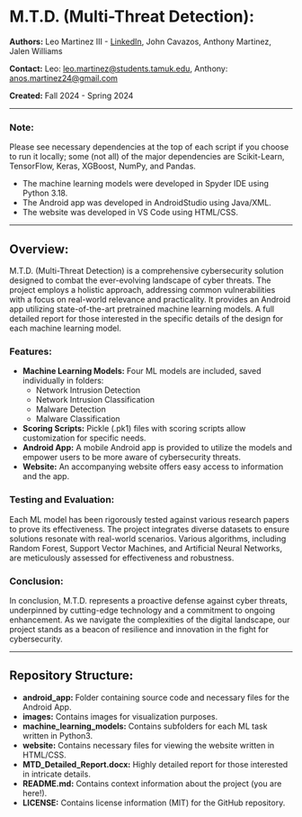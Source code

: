 # M.T.D. (Multi-Threat Detection):

**Authors:** Leo Martinez III - [LinkedIn](https://www.linkedin.com/in/leo-martinez-iii/), John Cavazos, Anthony Martinez, Jalen Williams

**Contact:** Leo: [leo.martinez@students.tamuk.edu](mailto:leo.martinez@students.tamuk.edu), Anthony: [anos.martinez24@gmail.com](mailto:anos.martinez24@gmail.com)

**Created:** Fall 2024 - Spring 2024

---

### Note:
Please see necessary dependencies at the top of each script if you choose to run it locally; some (not all) of the major dependencies are Scikit-Learn, TensorFlow, Keras, XGBoost, NumPy, and Pandas.

- The machine learning models were developed in Spyder IDE using Python 3.18.
- The Android app was developed in AndroidStudio using Java/XML.
- The website was developed in VS Code using HTML/CSS.

---

## Overview:

M.T.D. (Multi-Threat Detection) is a comprehensive cybersecurity solution designed to combat the ever-evolving landscape of cyber threats. The project employs a holistic approach, addressing common vulnerabilities with a focus on real-world relevance and practicality. It provides an Android app utilizing state-of-the-art pretrained machine learning models. A full detailed report for those interested in the specific details of the design for each machine learning model.

### Features:

- **Machine Learning Models:** Four ML models are included, saved individually in folders:
  - Network Intrusion Detection
  - Network Intrusion Classification
  - Malware Detection
  - Malware Classification
- **Scoring Scripts:** Pickle (.pk1) files with scoring scripts allow customization for specific needs.
- **Android App:** A mobile Android app is provided to utilize the models and empower users to be more aware of cybersecurity threats.
- **Website:** An accompanying website offers easy access to information and the app.

### Testing and Evaluation:

Each ML model has been rigorously tested against various research papers to prove its effectiveness. The project integrates diverse datasets to ensure solutions resonate with real-world scenarios. Various algorithms, including Random Forest, Support Vector Machines, and Artificial Neural Networks, are meticulously assessed for effectiveness and robustness.

### Conclusion:

In conclusion, M.T.D. represents a proactive defense against cyber threats, underpinned by cutting-edge technology and a commitment to ongoing enhancement. As we navigate the complexities of the digital landscape, our project stands as a beacon of resilience and innovation in the fight for cybersecurity.

---

## Repository Structure:

- **android_app:** Folder containing source code and necessary files for the Android App.
- **images:** Contains images for visualization purposes.
- **machine_learning_models:** Contains subfolders for each ML task written in Python3.
- **website:** Contains necessary files for viewing the website written in HTML/CSS.
- **MTD_Detailed_Report.docx:** Highly detailed report for those interested in intricate details.
- **README.md:** Contains context information about the project (you are here!).
- **LICENSE:** Contains license information (MIT) for the GitHub repository.
